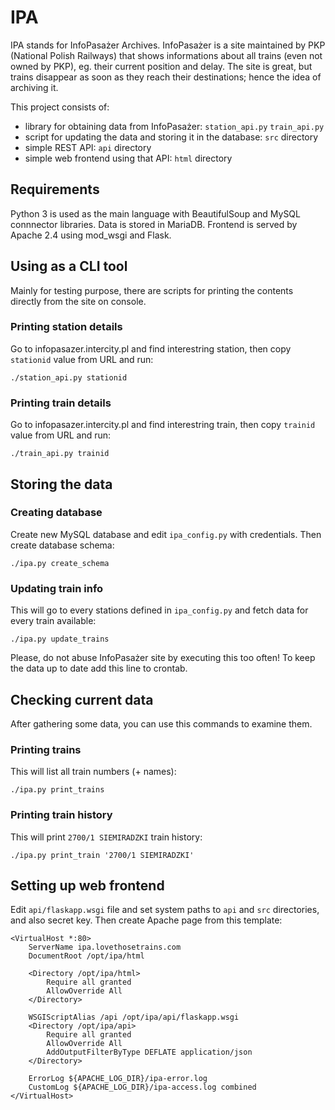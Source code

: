 # IPA

IPA stands for InfoPasażer Archives. InfoPasażer is a site maintained by PKP (National Polish Railways)
that shows informations about all trains (even not owned by PKP), eg. their current position and delay. The site is great, but trains
disappear as soon as they reach their destinations; hence the idea of archiving it.

This project consists of:

- library for obtaining data from InfoPasażer: `station_api.py` `train_api.py` 
- script for updating the data and storing it in the database: `src` directory
- simple REST API: `api` directory
- simple web frontend using that API: `html` directory

## Requirements

Python 3 is used as the main language with BeautifulSoup and MySQL connnector libraries. Data is stored in MariaDB.
Frontend is served by Apache 2.4 using mod_wsgi and Flask.

## Using as a CLI tool

Mainly for testing purpose, there are scripts for printing the contents directly from the site on console.

### Printing station details

Go to infopasazer.intercity.pl and find interestring station, then copy `stationid` value from URL and run:

    ./station_api.py stationid

### Printing train details

Go to infopasazer.intercity.pl and find interestring train, then copy `trainid` value from URL and run:

    ./train_api.py trainid

## Storing the data

### Creating database

Create new MySQL database and edit `ipa_config.py` with credentials. Then create database schema:

    ./ipa.py create_schema

### Updating train info

This will go to every stations defined in `ipa_config.py` and fetch data for every train available:

    ./ipa.py update_trains

Please, do not abuse InfoPasażer site by executing this too often! To keep the data up to date add
this line to crontab.

## Checking current data

After gathering some data, you can use this commands to examine them.

### Printing trains

This will list all train numbers (+ names):

    ./ipa.py print_trains

### Printing train history

This will print `2700/1 SIEMIRADZKI` train history:

    ./ipa.py print_train '2700/1 SIEMIRADZKI'

## Setting up web frontend

Edit `api/flaskapp.wsgi` file and set system paths to `api` and `src` directories, and also secret key.
Then create Apache page from this template:

    <VirtualHost *:80>
        ServerName ipa.lovethosetrains.com
        DocumentRoot /opt/ipa/html

        <Directory /opt/ipa/html>
            Require all granted
            AllowOverride All
        </Directory>

        WSGIScriptAlias /api /opt/ipa/api/flaskapp.wsgi
        <Directory /opt/ipa/api>
            Require all granted
            AllowOverride All
            AddOutputFilterByType DEFLATE application/json
        </Directory>

        ErrorLog ${APACHE_LOG_DIR}/ipa-error.log
        CustomLog ${APACHE_LOG_DIR}/ipa-access.log combined
    </VirtualHost>

